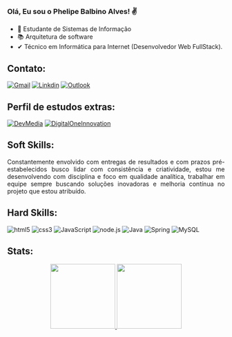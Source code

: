 
### Olá, Eu sou o Phelipe Balbino Alves! ✌️

 - 📌 Estudante de Sistemas de Informação
 - 📚 Arquitetura de software
 - ✔ Técnico em Informática para Internet (Desenvolvedor Web FullStack).
 
## Contato:
  [![Gmail](https://img.shields.io/badge/Gmail-D14836?style=for-the-badge&logo=gmail&logoColor=white)](mailto:phelipe.balbino@gmail.com)
  [![Linkdin](https://img.shields.io/badge/LinkedIn-0077B5?style=for-the-badge&logo=linkedin&logoColor=white)](https://www.linkedin.com/in/phelipebalbino/)
  [![Outlook](https://img.shields.io/badge/Microsoft_Outlook-0078D4?style=for-the-badge&logo=microsoft-outlook&logoColor=white)](mailto:devphelipe@outlook.com)
<br>

## Perfil de estudos extras:
[![DevMedia](https://img.shields.io/website?label=devmedia.com.br&style=for-the-badge&url=https://www.devmedia.com.br/perfil/phelipe-16)](https://www.devmedia.com.br/perfil/phelipe-16) 
[![DigitalOneInnovation](https://img.shields.io/website?label=digitalinnovation.one&style=for-the-badge&url=https://digitalinnovation.one/)](https://web.dio.me/users/phelipe_balbino) 

## Soft Skills:
<div align="justify">
    Constantemente envolvido com entregas de resultados e com prazos pré-estabelecidos busco lidar com consistência e criatividade, estou me desenvolvendo com disciplina e foco em qualidade analítica, trabalhar em equipe sempre buscando soluções inovadoras e melhoria contínua no projeto que estou atribuído. 
<div>
    
## Hard Skills: 
<div style="display: inline_block">
    <img aling="center" alt="html5" src="https://img.shields.io/badge/HTML5-E34F26?style=for-the-badge&logo=html5&logoColor=white" />
    <img aling="center" alt="css3" src="https://img.shields.io/badge/CSS3-1572B6?style=for-the-badge&logo=css3&logoColor=white" />
    <img aling="center" alt="JavaScript" src="https://img.shields.io/badge/JavaScript-F7DF1E?style=for-the-badge&logo=javascript&logoColor=black"/>
    <img aling="center" alt="node.js" src="https://img.shields.io/badge/Node.js-43853D?style=for-the-badge&logo=node.js&logoColor=white" />
    <img aling="center" alt="Java" src="https://img.shields.io/badge/Java-ED8B00?style=for-the-badge&logo=java&logoColor=white" />
    <img aling="center" alt="Spring" src="https://img.shields.io/badge/Spring-6DB33F?style=for-the-badge&logo=spring&logoColor=white" />
    <img aling="center" alt="MySQL" src="https://img.shields.io/badge/MySQL-00000F?style=for-the-badge&logo=mysql&logoColor=white" />
</div>

## Stats:
<div align="center">
   <a href="https://github.com/DevPhelipeB">
<img height="150em" src="https://github-readme-stats.vercel.app/api?username=DevPhelipeB&show_icons=true&theme=react&include_all_commits=true&count_private=true"/>
<img height="150em" src="https://github-readme-stats.vercel.app/api/top-langs/?username=DevPhelipeB&layout=compact&langs_count=7&theme=react"/>
</div>
